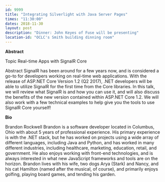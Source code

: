 ```yaml
---
id: 9999
title: "Integrating Silverlight with Java Server Pages"
times: "11:30:00"
dates: 2018-11-30
layout: post
description: "Dinner: John Keyes of Fuse will be presenting"
location-id: "OCLC's Smith building dinning room"
---
```

 **Abstract**

Topic
Real-time Apps with SignalR Core

Abstract
SignalR has been around for a few years now, and is considered a go-to for developers working on real-time web applications. With the release of ASP.NET Core Version 1.2 (Q2 2017), .NET developers will be able to utilize SignalR for the first time from the Core libraries. In this talk, we will review what SignalR is and how you can use it, and will also discuss the benefits of the new version contained within ASP.NET Core 1.2. We will also work with a few technical examples to help give you the tools to use SignalR Core yourself!

**Bio** &nbsp;

Brandon Rockwell
Brandon is a software developer located in Columbus, Ohio with about 5 years of professional experience. His primary experience is with the .NET stack, but he has worked on projects using a wide array of different languages, including Java and Python, and has worked in many different industries, including healthcare, marketing, education, retail, and government. He also enjoys working with front-end technologies, and is always interested in what new JavaScript frameworks and tools are on the horizon. Brandon lives with his wife, two dogs Arya (Stark) and Nancy, and his cat Hamilton (named after the musical, of course), and primarily enjoys golfing, playing board games, and tending his garden.
